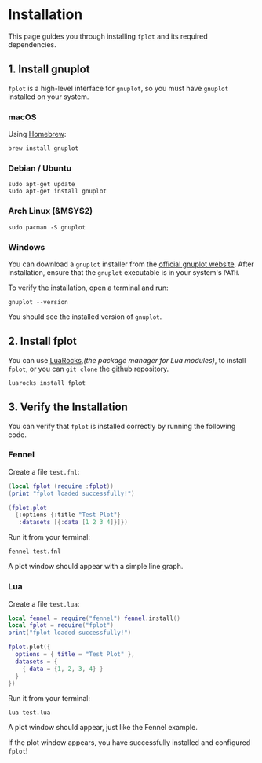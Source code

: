 # Installation

This page guides you through installing `fplot` and its required dependencies.

## 1. Install gnuplot

`fplot` is a high-level interface for `gnuplot`, so you must have `gnuplot` installed on your system.

### macOS

Using [Homebrew](https://brew.sh/ "null"):

```
brew install gnuplot
```

### Debian / Ubuntu

```
sudo apt-get update
sudo apt-get install gnuplot
```

### Arch Linux (&MSYS2)

```
sudo pacman -S gnuplot
```

### Windows

You can download a `gnuplot` installer from the [official gnuplot website](http://www.gnuplot.info/download.html "null"). After installation, ensure that the `gnuplot` executable is in your system's `PATH`.

To verify the installation, open a terminal and run:

```
gnuplot --version
```

You should see the installed version of `gnuplot`.

## 2. Install fplot

You can use [LuaRocks](https://luarocks.org/ "null"),*(the package manager for Lua modules)*, to install `fplot`, or you can `git clone` the github repository.

```
luarocks install fplot
```

## 3. Verify the Installation

You can verify that `fplot` is installed correctly by running the following code.

### Fennel

Create a file `test.fnl`:

```lua
(local fplot (require :fplot))
(print "fplot loaded successfully!")

(fplot.plot
  {:options {:title "Test Plot"}
   :datasets [{:data [1 2 3 4]}]})
```

Run it from your terminal:

```
fennel test.fnl
```

A plot window should appear with a simple line graph.

### Lua

Create a file `test.lua`:

```lua
local fennel = require("fennel") fennel.install()
local fplot = require("fplot")
print("fplot loaded successfully!")

fplot.plot({
  options = { title = "Test Plot" },
  datasets = {
    { data = {1, 2, 3, 4} }
  }
})
```

Run it from your terminal:

```
lua test.lua
```

A plot window should appear, just like the Fennel example.

If the plot window appears, you have successfully installed and configured `fplot`!
